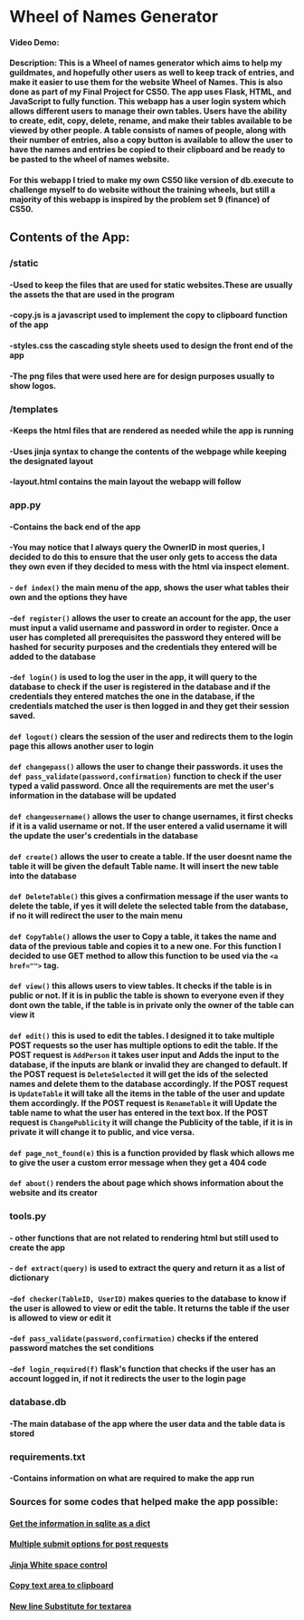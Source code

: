 # Wheel of Names Generator
#### Video Demo:  <URL HERE>
#### Description: This is a Wheel of names generator which aims to help my guildmates, and hopefully other users as well to keep track of entries, and make it easier to use them for the website Wheel of Names. This is also done as part of my Final Project for CS50. The app uses Flask, HTML, and JavaScript to fully function. This webapp has a user login system which allows different users to manage their own tables. Users have the ability to create, edit, copy, delete, rename, and make their tables available to be viewed by other people. A table consists of names of people, along with their number of entries, also a copy button is available to allow the user to have the names and entries be copied to their clipboard and be ready to be pasted to the wheel of names website. 
#### For this webapp I tried to make my own CS50 like version of db.execute to challenge myself to do website without the training wheels, but still a majority of this webapp is inspired by the problem set 9 (finance) of  CS50.
## Contents of the App:
### /static
#### -Used to keep the files that are used for static websites.These are usually the assets the that are used in the program
#### -copy.js is a javascript used to implement the copy to clipboard function of the app
#### -styles.css the cascading style sheets used to design the front end of the app
#### -The png files that were used here are for design purposes usually to show logos.
### /templates
#### -Keeps the html files that are rendered as needed while the app is running
#### -Uses jinja syntax to change the contents of the webpage while keeping the designated layout
#### -layout.html contains the main layout the webapp will follow
### app.py 
#### -Contains the back end of the app
#### -You may notice that I always query the OwnerID in most queries, I decided to do this to ensure that the user only gets to access the data they own even if they decided to mess with the html via inspect element.
#### - `def index()` the main menu of the app, shows the user what tables their own and the options they have
#### -`def register()` allows the user to create an account for the app, the user must input a valid username and password in order to register. Once a user has completed all prerequisites the password they entered will be hashed for security purposes and the credentials they entered will be added to the database
#### -`def login()` is used to log the user in the app, it will query to the database to check if the user is registered in the database and if the credentials they entered matches the one in the database, if the credentials matched the user is then logged in and they get their session saved.
#### `def logout()` clears the session of the user and redirects them to the login page this allows another user to login 
#### `def changepass()` allows the user to change their passwords. it uses the `def pass_validate(password,confirmation)` function to check if the user typed a valid password. Once all the requirements are met the user's information in the database will be updated
#### `def changeusername()` allows the user to change usernames, it first checks if it is a valid username or not. If the user entered a valid username it will the update the user's credentials in the database
#### `def create()` allows the user to create a table. If the user doesnt name the table it will be given the default Table name. It will insert the new table into the database
#### `def DeleteTable()` this gives a confirmation message if the user wants to delete the table, if yes it will delete the selected table from the database, if no it will redirect the user to the main menu
#### `def CopyTable()` allows the user to Copy a table, it takes the name and data of the previous table and copies it to a new one. For this function I decided to use GET method to allow this function to be used via the `<a href="">` tag.
#### `def view()` this allows users to view tables. It checks if the table is in public or not. If it is in public the table is shown to everyone even if they dont own the table, if the table is in private only the owner of the table can view it
#### `def edit()` this is used to edit the tables. I designed it to take multiple POST requests so the user has multiple options to edit the table. If the POST request is `AddPerson` it takes user input and Adds the input to the database, if the inputs are blank or invalid they are changed to default. If the POST request is `DeleteSelected` it will get the ids of the selected names and delete them to the database accordingly. If the POST request is `UpdateTable` it will take all the items in the table of the user and update them accordingly. If the POST request is `RenameTable` it will Update the table name to what the user has entered in the text box. If the POST request is `ChangePublicity` it will change the Publicity of the table, if it is in private it will change it to public, and vice versa.
#### `def page_not_found(e)` this is a function provided by flask which allows me to give the user a custom error message when they get a 404 code
#### `def about()` renders the about page which shows information about the website and its creator
### tools.py
#### - other functions that are not related to rendering html but still used to create the app
#### - `def extract(query)` is used to extract the query and return it as a list of dictionary 
#### -`def checker(TableID, UserID)` makes queries to the database to know if the user is allowed to view or edit the table. It returns the table if the user is allowed to view or edit it
#### -`def pass_validate(password,confirmation)` checks if the entered password matches the set conditions
#### -`def login_required(f)` flask's function that checks if the user has an account logged in, if not it redirects the user to the login page
### database.db
#### -The main database of the app where the user data and the table data is stored
### requirements.txt
#### -Contains information on what are required to make the app run
### Sources for some codes that helped make the app possible:
#### [Get the information in sqlite as a dict](https://stackoverflow.com/questions/3300464/how-can-i-get-dict-from-sqlite-query)
#### [Multiple submit options for post requests](https://stackoverflow.com/questions/43811779/use-many-submit-buttons-in-the-same-form)
#### [Jinja White space control](https://ttl255.com/jinja2-tutorial-part-3-whitespace-control/#:~:text=Jinja2%20allows%20us%20to%20manually,or%20after%20the%20block%2C%20respectively.)
#### [Copy text area to clipboard](https://stackoverflow.com/questions/37658524/copying-text-of-textarea-in-clipboard-when-button-is-clicked)
#### [New line Substitute for textarea](https://stackoverflow.com/questions/8627902/how-to-add-a-new-line-in-textarea-element)
